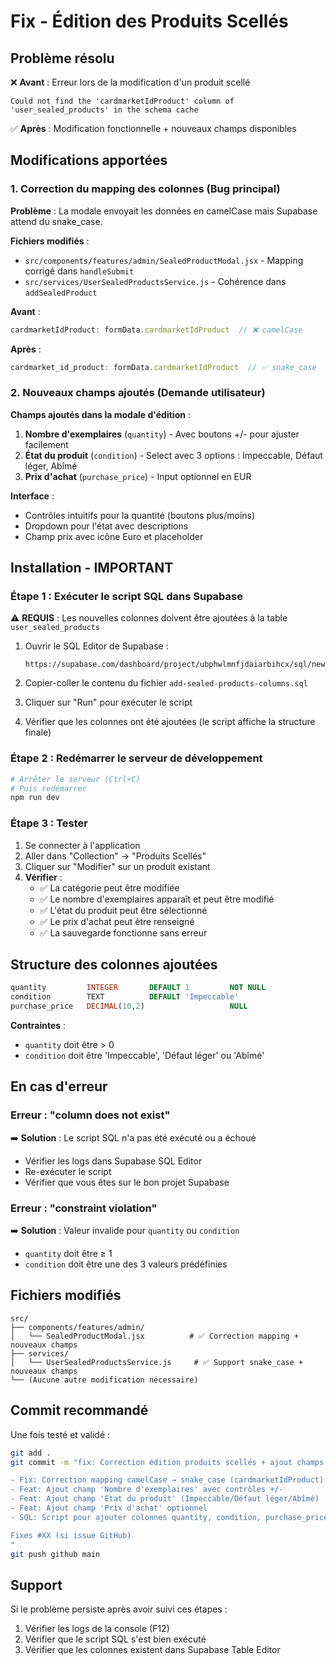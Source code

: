 # Fix - Édition des Produits Scellés

## Problème résolu

❌ **Avant** : Erreur lors de la modification d'un produit scellé
```
Could not find the 'cardmarketIdProduct' column of 'user_sealed_products' in the schema cache
```

✅ **Après** : Modification fonctionnelle + nouveaux champs disponibles

## Modifications apportées

### 1. Correction du mapping des colonnes (Bug principal)
**Problème** : La modale envoyait les données en camelCase mais Supabase attend du snake_case.

**Fichiers modifiés** :
- `src/components/features/admin/SealedProductModal.jsx` - Mapping corrigé dans `handleSubmit`
- `src/services/UserSealedProductsService.js` - Cohérence dans `addSealedProduct`

**Avant** :
```javascript
cardmarketIdProduct: formData.cardmarketIdProduct  // ❌ camelCase
```

**Après** :
```javascript
cardmarket_id_product: formData.cardmarketIdProduct  // ✅ snake_case
```

### 2. Nouveaux champs ajoutés (Demande utilisateur)

**Champs ajoutés dans la modale d'édition** :
1. **Nombre d'exemplaires** (`quantity`) - Avec boutons +/- pour ajuster facilement
2. **État du produit** (`condition`) - Select avec 3 options : Impeccable, Défaut léger, Abîmé
3. **Prix d'achat** (`purchase_price`) - Input optionnel en EUR

**Interface** :
- Contrôles intuitifs pour la quantité (boutons plus/moins)
- Dropdown pour l'état avec descriptions
- Champ prix avec icône Euro et placeholder

## Installation - IMPORTANT

### Étape 1 : Exécuter le script SQL dans Supabase

⚠️ **REQUIS** : Les nouvelles colonnes doivent être ajoutées à la table `user_sealed_products`

1. Ouvrir le SQL Editor de Supabase :
   ```
   https://supabase.com/dashboard/project/ubphwlmnfjdaiarbihcx/sql/new
   ```

2. Copier-coller le contenu du fichier `add-sealed-products-columns.sql`

3. Cliquer sur "Run" pour exécuter le script

4. Vérifier que les colonnes ont été ajoutées (le script affiche la structure finale)

### Étape 2 : Redémarrer le serveur de développement

```bash
# Arrêter le serveur (Ctrl+C)
# Puis redémarrer
npm run dev
```

### Étape 3 : Tester

1. Se connecter à l'application
2. Aller dans "Collection" → "Produits Scellés"
3. Cliquer sur "Modifier" sur un produit existant
4. **Vérifier** :
   - ✅ La catégorie peut être modifiée
   - ✅ Le nombre d'exemplaires apparaît et peut être modifié
   - ✅ L'état du produit peut être sélectionné
   - ✅ Le prix d'achat peut être renseigné
   - ✅ La sauvegarde fonctionne sans erreur

## Structure des colonnes ajoutées

```sql
quantity         INTEGER       DEFAULT 1         NOT NULL
condition        TEXT          DEFAULT 'Impeccable'
purchase_price   DECIMAL(10,2)                   NULL
```

**Contraintes** :
- `quantity` doit être > 0
- `condition` doit être 'Impeccable', 'Défaut léger' ou 'Abîmé'

## En cas d'erreur

### Erreur : "column does not exist"

➡️ **Solution** : Le script SQL n'a pas été exécuté ou a échoué
- Vérifier les logs dans Supabase SQL Editor
- Re-exécuter le script
- Vérifier que vous êtes sur le bon projet Supabase

### Erreur : "constraint violation"

➡️ **Solution** : Valeur invalide pour `quantity` ou `condition`
- `quantity` doit être ≥ 1
- `condition` doit être une des 3 valeurs prédéfinies

## Fichiers modifiés

```
src/
├── components/features/admin/
│   └── SealedProductModal.jsx          # ✅ Correction mapping + nouveaux champs
├── services/
│   └── UserSealedProductsService.js     # ✅ Support snake_case + nouveaux champs
└── (Aucune autre modification nécessaire)
```

## Commit recommandé

Une fois testé et validé :

```bash
git add .
git commit -m "fix: Correction édition produits scellés + ajout champs quantity/condition/purchase_price

- Fix: Correction mapping camelCase → snake_case (cardmarketIdProduct)
- Feat: Ajout champ 'Nombre d'exemplaires' avec contrôles +/-
- Feat: Ajout champ 'État du produit' (Impeccable/Défaut léger/Abîmé)
- Feat: Ajout champ 'Prix d'achat' optionnel
- SQL: Script pour ajouter colonnes quantity, condition, purchase_price

Fixes #XX (si issue GitHub)
"
git push github main
```

## Support

Si le problème persiste après avoir suivi ces étapes :
1. Vérifier les logs de la console (F12)
2. Vérifier que le script SQL s'est bien exécuté
3. Vérifier que les colonnes existent dans Supabase Table Editor
